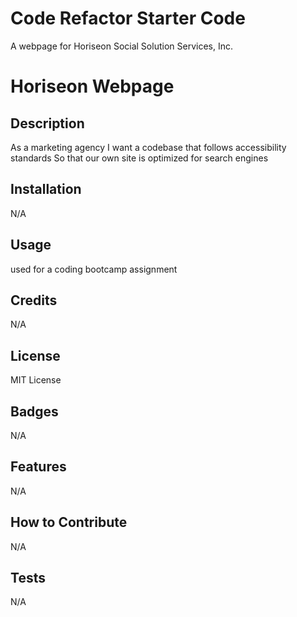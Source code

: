 # Code Refactor Starter Code
A webpage for Horiseon Social Solution Services, Inc.
# Horiseon Webpage

## Description

As a marketing agency
I want a codebase that follows accessibility standards
So that our own site is optimized for search engines

## Installation

N/A

## Usage

used for a coding bootcamp assignment

## Credits

N/A

## License

MIT License

## Badges

N/A

## Features

N/A

## How to Contribute

N/A

## Tests

N/A
